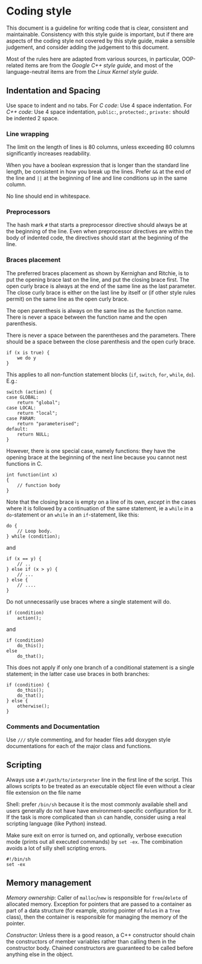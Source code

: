 Coding style
============

This document is a guideline for writing code that is clear, consistent
and maintainable. Consistency with this style guide is important, but if
there are aspects of the coding style not covered by this style guide,
make a sensible judgement, and consider adding the judgement to this
document.

Most of the rules here are adapted from various sources, in particular,
OOP-related items are from the *Google C++ style guide*, and most of the
language-neutral items are from the *Linux Kernel style guide*.

Indentation and Spacing
-----------------------

Use space to indent and no tabs. For *C code*: Use 4 space indentation.
For *C++ code*: Use 4 space indentation, `public:`, `protected:`,
`private:` should be indented 2 space.

### Line wrapping

The limit on the length of lines is 80 columns, unless exceeding 80
columns significantly increases readability.

When you have a boolean expression that is longer than the standard line
length, be consistent in how you break up the lines.
Prefer `&&` at the end of the line and `||` at the beginning of line
and line conditions up in the same column.

No line should end in whitespace.

### Preprocessors

The hash mark `#` that starts a preprocessor directive should always
be at the beginning of the line.  Even when preprocessor directives
are within the body of indented code, the directives should start at
the beginning of the line.

### Braces placement

The preferred braces placement as shown by Kernighan and Ritchie, is
to put the opening brace last on the line, and put the closing brace
first. The open curly brace is always at the end of the same line as
the last parameter.  The close curly brace is either on the last line
by itself or (if other style rules permit) on the same line as the
open curly brace.

The open parenthesis is always on the same line as the function name.
There is never a space between the function name and the open
parenthesis.

There is never a space between the parentheses and the parameters.
There should be a space between the close parenthesis and the open
curly brace.

    if (x is true) {
        we do y
    }

This applies to all non-function statement blocks (`if`, `switch`, `for`,
`while`, `do`).  E.g.:

    switch (action) {
    case GLOBAL:
        return "global";
    case LOCAL:
        return "local";
    case PARAM:
        return "parameterised";
    default:
        return NULL;
    }

However, there is one special case, namely functions: they have the
opening brace at the beginning of the next line because you cannot
nest functions in C.

    int function(int x)
    {
        // function body
    }

Note that the closing brace is empty on a line of its own, _except_
in the cases where it is followed by a continuation of the same
statement, ie a `while` in a `do`-statement or an `while` in an
`if`-statement, like this:

    do {
        // Loop body.
    } while (condition);

and

    if (x == y) {
        // ..
    } else if (x > y) {
        // ...
    } else {
        // ....
    }

Do not unnecessarily use braces where a single statement will do.

    if (condition)
        action();

and

    if (condition)
        do_this();
    else
        do_that();

This does not apply if only one branch of a conditional statement is
a single statement; in the latter case use braces in both branches:

    if (condition) {
        do_this();
        do_that();
    } else {
        otherwise();
    }

### Comments and Documentation

Use `///` style commenting, and for header files add doxygen style
documentations for each of the major class and functions.

Scripting
---------

Always use a `#!/path/to/interpreter` line in the first line of the
script.  This allows scripts to be treated as an executable object
file even without a clear file extension on the file name

Shell: prefer `/bin/sh` because it is the most commonly available shell
and users generally do not have have environment-specific configuration
for it. If the task is more complicated than `sh` can handle, consider
using a real scripting language (like Python) instead.

Make sure exit on error is turned on, and optionally, verbose
execution mode (prints out all executed commands) by `set -ex`. The
combination avoids a lot of silly shell scripting errors.

    #!/bin/sh
    set -ex

Memory management
-----------------

*Memory ownership*: Caller of `malloc`/`new` is responsible for
`free`/`delete` of allocated memory.  Exception for pointers that are
passed to a container as part of a data structure (for example, storing
pointer of `Role`s in a `Tree` class), then the container is responsible
for managing the memory of the pointer.

*Constructor*: Unless there is a good reason, a C++ constructor should
chain the constructors of member variables rather than calling them in
the constructor body. Chained constructors are guaranteed to be called
before anything else in the object.
